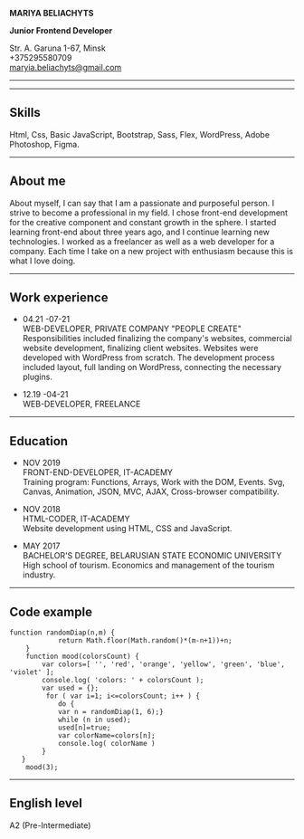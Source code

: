**MARIYA BELIACHYTS**

**Junior Frontend Developer**

Str. A. Garuna 1-67, Minsk<br>
+375295580709<br>
maryia.beliachyts@gmail.com<br>

---

---

## Skills

Html, Css, Basic JavaScript, Bootstrap, Sass, Flex, WordPress, Adobe Photoshop, Figma.

---

## About me

About myself, I can say that I am a passionate and purposeful person. I strive to become a professional in my field. I chose front-end development for the creative component and constant growth in the sphere. I started learning front-end about three years ago, and I continue learning new technologies. I worked as a freelancer as well as a web developer for a company. Each time I take on a new project with enthusiasm because this is what I love doing.

---

## Work experience

- 04.21 -07-21<br>
  WEB-DEVELOPER, PRIVATE COMPANY "PEOPLE CREATE"<br>
  Responsibilities included finalizing the company's websites, commercial website development, finalizing client websites. Websites were developed with WordPress from scratch. The development process included layout, full landing on WordPress, connecting the necessary plugins.

- 12.19 -04-21<br>
  WEB-DEVELOPER, FREELANCE

---

## Education

- NOV 2019<br>
  FRONT-END-DEVELOPER, IT-ACADEMY<br>
  Training program: Functions, Arrays, Work with the DOM, Events. Svg, Canvas, Animation, JSON, MVC, AJAX, Cross-browser compatibility.

- NOV 2018<br>
  HTML-CODER, IT-ACADEMY<br>
  Website development using HTML, CSS and JavaScript.

- MAY 2017<br>
  BACHELOR'S DEGREE, BELARUSIAN STATE ECONOMIC UNIVERSITY<br>
  High school of tourism. Economics and management of the tourism industry.

---

## Code example

```
function randomDiap(n,m) {
            return Math.floor(Math.random()*(m-n+1))+n;
    }
    function mood(colorsCount) {
        var colors=[ '', 'red', 'orange', 'yellow', 'green', 'blue', 'violet' ];
        console.log( 'colors: ' + colorsCount );
        var used = {};
         for ( var i=1; i<=colorsCount; i++ ) {
            do {
            var n = randomDiap(1, 6);}
            while (n in used);
            used[n]=true;
            var colorName=colors[n];
            console.log( colorName )
        }
   }
    mood(3);
```

---

## English level

A2 (Pre-Intermediate)
